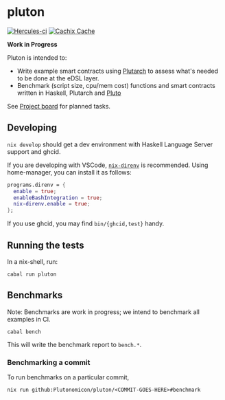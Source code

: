 # pluton

[![Hercules-ci][Herc badge]][Herc link]
[![Cachix Cache][Cachix badge]][Cachix link]

[Herc badge]: https://img.shields.io/badge/ci--by--hercules-green.svg
[Herc link]: https://hercules-ci.com/github/Plutonomicon/pluton
[Cachix badge]: https://img.shields.io/badge/cachix-public--plutonomicon-blue.svg
[Cachix link]: https://public-plutonomicon.cachix.org 

**Work in Progress**

Pluton is intended to:

- Write example smart contracts using [Plutarch](https://github.com/Plutonomicon/plutarch) to assess what's needed to be done at the eDSL layer.
- Benchmark (script size, cpu/mem cost) functions and smart contracts written in Haskell, Plutarch and [Pluto](https://github.com/Plutonomicon/pluto)

See [Project board](https://github.com/orgs/Plutonomicon/projects/2/views/1) for planned tasks.

## Developing

`nix develop` should get a dev environment with Haskell Language Server support and ghcid.

If you are developing with VSCode, [`nix-direnv`](https://github.com/nix-community/nix-direnv) is recommended. Using home-manager, you can install it as follows:

```nix
programs.direnv = {
  enable = true;
  enableBashIntegration = true;
  nix-direnv.enable = true;
};
```

If you use ghcid, you may find `bin/{ghcid,test}` handy.

## Running the tests

In a nix-shell, run:

```
cabal run pluton
```

## Benchmarks

Note: Benchmarks are work in progress; we intend to benchmark all examples in CI.

```
cabal bench
```

This will write the benchmark report to `bench.*`.

### Benchmarking a commit

To run benchmarks on a particular commit,

```
nix run github:Plutonomicon/pluton/<COMMIT-GOES-HERE>#benchmark
```
